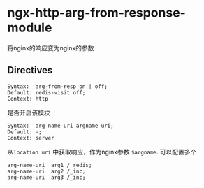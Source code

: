 # ngx-http-arg-from-response-module
将nginx的响应变为nginx的参数


## Directives
```
Syntax:	 arg-from-resp on | off;
Default: redis-visit off;
Context: http
```
是否开启该模块



```
Syntax:	 arg-name-uri argname uri;
Default: -;
Context: server
```

从`location uri` 中获取响应，作为nginx参数 `$argname`. 可以配置多个


```nginx
arg-name-uri  arg1 /_redis;
arg-name-uri  arg2 /_inc;
arg-name-uri  arg3 /_inc;
```

